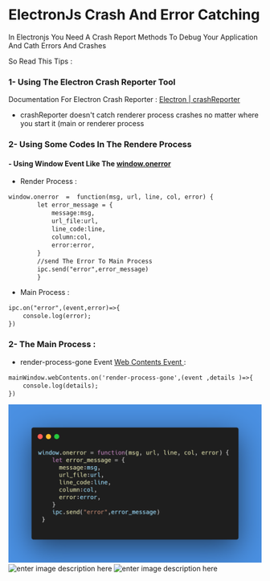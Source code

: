 # ElectronJs Crash And Error Catching


In Electronjs You Need A Crash Report Methods To Debug Your Application And Cath Errors 
And Crashes 

So Read This Tips :  

### 1-  Using The Electron Crash Reporter Tool 

Documentation For Electron Crash Reporter  : [Electron | crashReporter ](https://www.electronjs.org/docs/latest/api/crash-reporter)
- crashReporter doesn't catch renderer process crashes no matter where you start it (main or renderer process

### 2-   Using Some Codes In The Rendere Process 
   #### - Using Window Event Like The [window.onerror ](https://developer.mozilla.org/en-US/docs/Web/API/GlobalEventHandlers/onerror#window.onerror) 
- Render Process : 
```
window.onerror  =  function(msg, url, line, col, error) {
		let error_message = {
			message:msg,
			url_file:url,
			line_code:line,
			column:col,	
			error:error,
		}
		//send The Error To Main Process 
		ipc.send("error",error_message)
		}
```
- Main Process : 
```
ipc.on("error",(event,error)=>{
	console.log(error);
})
```
  
### 2- The Main Process :
-  render-process-gone Event [Web Contents Event ](https://www.electronjs.org/docs/latest/api/web-contents#event-crashed-deprecated) : 

```
mainWindow.webContents.on('render-process-gone',(event ,details )=>{
	console.log(details);
})
```

![Render Process Code 1](img/render_code.png)
![enter image description here](a)
![enter image description here](a)

   
